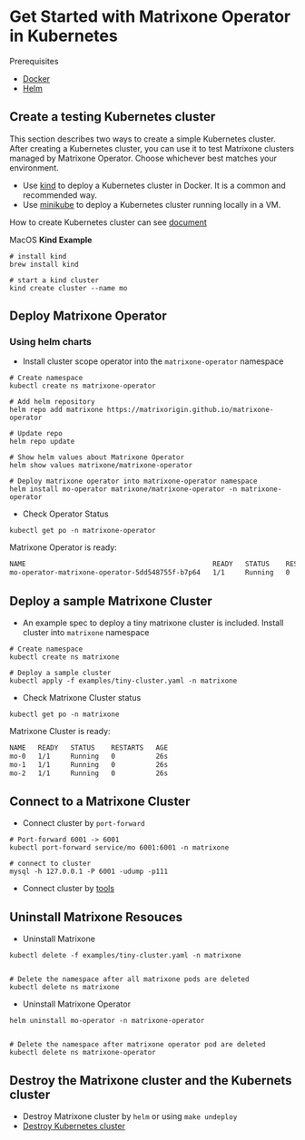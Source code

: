 # Get Started with Matrixone Operator in Kubernetes

Prerequisites

- [Docker](https://docs.docker.com/get-docker/)
- [Helm](https://helm.sh/)

## Create a testing Kubernetes cluster

This section describes two ways to create a simple Kubernetes cluster. After creating a Kubernetes cluster, you can use it to test Matrixone clusters managed by Matrixone Operator. Choose whichever best matches your environment.

- Use [kind](https://kind.sigs.k8s.io/) to deploy a Kubernetes cluster in Docker. It is a common and recommended way.
- Use [minikube](https://minikube.sigs.k8s.io/)  to deploy a Kubernetes cluster running locally in a VM.

How to create Kubernetes cluster can see [document](./cluster.md)

MacOS **Kind Example**

```shell
# install kind
brew install kind

# start a kind cluster
kind create cluster --name mo
```

## Deploy Matrixone Operator

### Using helm charts

- Install cluster scope operator into the `matrixone-operator` namespace

```shell
# Create namespace
kubectl create ns matrixone-operator

# Add helm repository
helm repo add matrixone https://matrixorigin.github.io/matrixone-operator

# Update repo
helm repo update

# Show helm values about Matrixone Operator
helm show values matrixone/matrixone-operator

# Deploy matrixone operator into matrixone-operator namespace
helm install mo-operator matrixone/matrixone-operator -n matrixone-operator
```

- Check Operator Status

```shell
kubectl get po -n matrixone-operator
```

Matrixone Operator is ready:

```txt
NAME                                              READY   STATUS    RESTARTS   AGE
mo-operator-matrixone-operator-5dd548755f-b7p64   1/1     Running   0          55sx
```

## Deploy a sample Matrixone Cluster

- An example spec to deploy a tiny matrixone cluster is included. Install cluster into `matrixone` namespace

```shell
# Create namespace
kubectl create ns matrixone

# Deploy a sample cluster
kubectl apply -f examples/tiny-cluster.yaml -n matrixone
```

- Check Matrixone Cluster status

```shell
kubectl get po -n matrixone
```

Matrixone Cluster is ready:

```txt
NAME   READY   STATUS    RESTARTS   AGE
mo-0   1/1     Running   0          26s
mo-1   1/1     Running   0          26s
mo-2   1/1     Running   0          26s
```

## Connect to a Matrixone Cluster

- Connect cluster by `port-forward`

```shell
# Port-forward 6001 -> 6001
kubectl port-forward service/mo 6001:6001 -n matrixone

# connect to cluster
mysql -h 127.0.0.1 -P 6001 -udump -p111
```

- Connect cluster by [tools](./tools.md)

## Uninstall Matrixone Resouces

- Uninstall Matrixone

```shell
kubectl delete -f examples/tiny-cluster.yaml -n matrixone


# Delete the namespace after all matrixone pods are deleted
kubectl delete ns matrixone
```

- Uninstall Matrixone Operator

```shell
helm uninstall mo-operator -n matrixone-operator


# Delete the namespace after matrixone operator pod are deleted
kubectl delete ns matrixone-operator
```

## Destroy the Matrixone cluster and the Kubernets cluster

- Destroy Matrixone cluster by `helm` or using `make undeploy`
- [Destroy Kubernetes cluster](./cluster.md)
